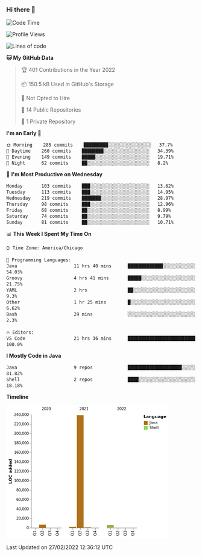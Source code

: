 ### Hi there 👋


<!--START_SECTION:waka-->
![Code Time](http://img.shields.io/badge/Code%20Time-2%2C105%20hrs%2018%20mins-blue)

![Profile Views](http://img.shields.io/badge/Profile%20Views-20-blue)

![Lines of code](https://img.shields.io/badge/From%20Hello%20World%20I%27ve%20Written-254%20Thousand%20lines%20of%20code-blue)

**🐱 My GitHub Data** 

> 🏆 401 Contributions in the Year 2022
 > 
> 📦 150.5 kB Used in GitHub's Storage 
 > 
> 🚫 Not Opted to Hire
 > 
> 📜 14 Public Repositories 
 > 
> 🔑 1 Private Repository 
 > 
**I'm an Early 🐤** 

```text
🌞 Morning    285 commits    █████████░░░░░░░░░░░░░░░░   37.7% 
🌆 Daytime    260 commits    ████████░░░░░░░░░░░░░░░░░   34.39% 
🌃 Evening    149 commits    █████░░░░░░░░░░░░░░░░░░░░   19.71% 
🌙 Night      62 commits     ██░░░░░░░░░░░░░░░░░░░░░░░   8.2%

```
📅 **I'm Most Productive on Wednesday** 

```text
Monday       103 commits    ███░░░░░░░░░░░░░░░░░░░░░░   13.62% 
Tuesday      113 commits    ███░░░░░░░░░░░░░░░░░░░░░░   14.95% 
Wednesday    219 commits    ███████░░░░░░░░░░░░░░░░░░   28.97% 
Thursday     98 commits     ███░░░░░░░░░░░░░░░░░░░░░░   12.96% 
Friday       68 commits     ██░░░░░░░░░░░░░░░░░░░░░░░   8.99% 
Saturday     74 commits     ██░░░░░░░░░░░░░░░░░░░░░░░   9.79% 
Sunday       81 commits     ██░░░░░░░░░░░░░░░░░░░░░░░   10.71%

```


📊 **This Week I Spent My Time On** 

```text
⌚︎ Time Zone: America/Chicago

💬 Programming Languages: 
Java                     11 hrs 40 mins      █████████████░░░░░░░░░░░░   54.03% 
Groovy                   4 hrs 41 mins       █████░░░░░░░░░░░░░░░░░░░░   21.75% 
YAML                     2 hrs               ██░░░░░░░░░░░░░░░░░░░░░░░   9.3% 
Other                    1 hr 25 mins        █░░░░░░░░░░░░░░░░░░░░░░░░   6.62% 
Bash                     29 mins             ░░░░░░░░░░░░░░░░░░░░░░░░░   2.3%

🔥 Editors: 
VS Code                  21 hrs 36 mins      █████████████████████████   100.0%

```

**I Mostly Code in Java** 

```text
Java                     9 repos             ████████████████████░░░░░   81.82% 
Shell                    2 repos             ████░░░░░░░░░░░░░░░░░░░░░   18.18%

```


**Timeline**

![Chart not found](https://raw.githubusercontent.com/powercasgamer/powercasgamer/master/charts/bar_graph.png) 


 Last Updated on 27/02/2022 12:36:12 UTC
<!--END_SECTION:waka-->
